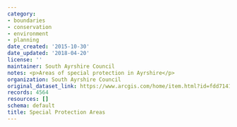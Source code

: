 ```yaml
---
category:
- boundaries
- conservation
- environment
- planning
date_created: '2015-10-30'
date_updated: '2018-04-20'
license: ''
maintainer: South Ayrshire Council
notes: <p>Areas of special protection in Ayrshire</p>
organization: South Ayrshire Council
original_dataset_link: https://www.arcgis.com/home/item.html?id=fdd7141aced44013ac71e3cc2dac407b
records: 4564
resources: []
schema: default
title: Special Protection Areas
---
```

